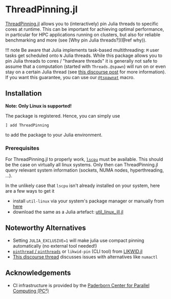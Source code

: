 # ThreadPinning.jl

[ThreadPinning.jl](https://github.com/carstenbauer/ThreadPinning.jl/) allows you to (interactively) pin Julia threads to specific cores at runtime. This can be important for achieving optimal performance, in particular for HPC applications running on clusters, but also for reliable benchmarking and more (see [Why pin Julia threads?](@ref why)).

!!! note
    Be aware that Julia implements task-based multithreading: `M` user tasks get scheduled onto `N` Julia threads.
    While this package allows you to pin Julia threads to cores / "hardware threads" it is generally not
    safe to assume that a computation (started with `Threads.@spawn`) will run on or even stay on a certain Julia thread (see [this discourse post](https://discourse.julialang.org/t/julia-1-7-says-it-can-switch-the-thread-your-task-is-on-how-often-does-that-happen-and-how-can-it-be-disabled/75373/4?u=carstenbauer) for more information). If you want this guarantee, you can use our [`@tspawnat`](@ref) macro.

## Installation

**Note: Only Linux is supported!**

The package is registered. Hence, you can simply use
```
] add ThreadPinning
```
to add the package to your Julia environment.

### Prerequisites

For ThreadPinning.jl to properly work, [`lscpu`](https://man7.org/linux/man-pages/man1/lscpu.1.html) must be available. This should be the case on virtually all linux systems. Only then can ThreadPinning.jl query relevant system information (sockets, NUMA nodes, hyperthreading, ...).

In the unlikely case that `lscpu` isn't already installed on your system, here are a few ways to get it
* install `util-linux` via your system's package manager or manually from [here](https://mirrors.edge.kernel.org/pub/linux/utils/util-linux/)
* download the same as a Julia artefact: [util_linux_jll.jl](https://github.com/JuliaBinaryWrappers/util_linux_jll.jl)

## Noteworthy Alternatives

* Setting `JULIA_EXCLUSIVE=1` will make julia use compact pinning automatically (no external tool needed!)
* [`pinthread` / `pinthreads`](https://juliaperf.github.io/LIKWID.jl/dev/examples/dynamic_pinning/) or `likwid-pin` (CLI tool) from [LIKWID.jl](https://github.com/JuliaPerf/LIKWID.jl)
* [This discourse thread](https://discourse.julialang.org/t/thread-affinitization-pinning-julia-threads-to-cores/58069/5) discusses issues with alternatives like `numactl`

## Acknowledgements

* CI infrastructure is provided by the [Paderborn Center for Parallel Computing (PC²)](https://pc2.uni-paderborn.de/)
